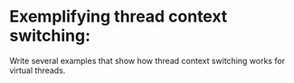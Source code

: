 # Exemplifying thread context switching:

Write several examples that show how thread context switching works for virtual threads.